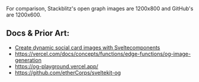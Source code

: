 For comparison, Stackblitz's open graph images are 1200x800 and GitHub's are 1200x600. 

## Docs & Prior Art: 

- [Create dynamic social card images with
Sveltecomponents](https://geoffrich.net/posts/svelte-social-image/) 
- https://vercel.com/docs/concepts/functions/edge-functions/og-image-generation 
- https://og-playground.vercel.app/ 
- https://github.com/etherCorps/sveltekit-og
